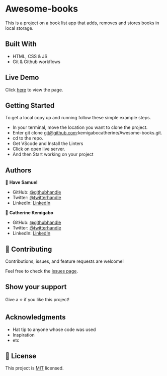 # Awesome-books

This is a project on a book list app that adds, removes and stores books in local storage.

## Built With

- HTML, CSS & JS
- Git & Github workflows

## Live Demo

Click [here](https://kemigabocatherine.github.io/Awesome-books/) to view the page.


## Getting Started

To get a local copy up and running follow these simple example steps.

- In your terminal, move the location you want to clone the project.
- Enter git clone git@github.com:kemigabocatherine/Awesome-books.git.
- cd to the repo.
- Get VScode and Install the Linters
- Click on open live server.
- And then Start working on your project

## Authors

👤 **Have Samuel**

- GitHub: [@githubhandle](https://github.com/)
- Twitter: [@twitterhandle](https://twitter.com/home )
- LinkedIn: [LinkedIn](https://www.linkedin.com/)

👤 **Catherine Kemigabo**

- GitHub: [@githubhandle](https://github.com/kemigabocatherine)
- Twitter: [@twitterhandle](https://twitter.com/home?lang=en)
- LinkedIn: [LinkedIn](https://www.linkedin.com/feed/)

## 🤝 Contributing

Contributions, issues, and feature requests are welcome!

Feel free to check the [issues page](../../issues/).

## Show your support

Give a ⭐️ if you like this project!

## Acknowledgments

- Hat tip to anyone whose code was used
- Inspiration
- etc

## 📝 License

This project is [MIT](./MIT.md) licensed.
